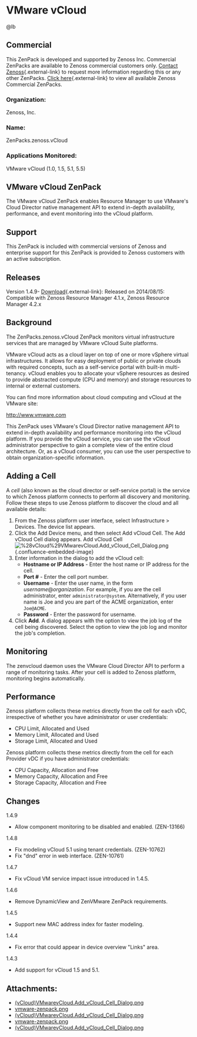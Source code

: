 # VMware vCloud

@lb[](img/zenpack-vmware-zenpack.png)

## Commercial

This ZenPack is developed and supported by Zenoss Inc. Commercial
ZenPacks are available to Zenoss commercial customers only. [Contact Zenoss](https://tryit.zenoss.com/zenpack-contact){.external-link} to
request more information regarding this or any other ZenPacks. [Click here](https://zenoss.com/product/zenpacks?f%5B0%5D=im_field_zenpack_category:1046){.external-link} to
view all available Zenoss Commercial ZenPacks.

### Organization:

Zenoss, Inc.

### Name:

ZenPacks.zenoss.vCloud

### Applications Monitored:

VMware vCloud (1.0, 1.5, 5.1, 5.5)

## VMware vCloud ZenPack

The VMware vCloud ZenPack enables Resource Manager to use VMware's Cloud
Director native management API to extend in-depth availability,
performance, and event monitoring into the vCloud platform.

## Support

This ZenPack is included with commercial versions of Zenoss and
enterprise support for this ZenPack is provided to Zenoss customers with
an active subscription.

## Releases

Version 1.4.9- [Download](https://zenoss.leapfile.net/){.external-link}:   Released on 2014/08/15:   Compatible with Zenoss Resource Manager 4.1.x, Zenoss Resource
    Manager 4.2.x

## Background

The ZenPacks.zenoss.vCloud ZenPack monitors virtual infrastructure
services that are managed by VMware vCloud Suite platforms.

VMware vCloud acts as a cloud layer on top of one or more vSphere
virtual infrastructures. It allows for easy deployment of public or
private clouds with required concepts, such as a self-service portal
with built-in multi-tenancy. vCloud enables you to allocate your vSphere
resources as desired to provide abstracted compute (CPU and memory) and
storage resources to internal or external customers.

You can find more information about cloud computing and vCloud at the
VMware site:

<http://www.vmware.com>

This ZenPack uses VMware's Cloud Director native management API to
extend in-depth availability and performance monitoring into the vCloud
platform. If you provide the vCloud service, you can use the vCloud
administrator perspective to gain a complete view of the entire cloud
architecture. Or, as a vCloud consumer, you can use the user perspective
to obtain organization-specific information.

## Adding a Cell

A *cell* (also known as the cloud director or self-service portal) is
the service to which Zenoss platform connects to perform all discovery
and monitoring. Follow these steps to use Zenoss platform to discover
the cloud and all available details:

1.  From the Zenoss platform user interface, select Infrastructure &gt;
    Devices. The device list appears.
2.  Click the Add Device menu, and then select Add vCloud Cell. The Add
    vCloud Cell dialog appears. Add vCloud Cell ![](plugins/servlet/confluence/placeholder/unknown-attachment "%28vCloud%29VMwarevCloud.Add_vCloud_Cell_Dialog.png"){.confluence-embedded-image}
3.  Enter information in the dialog to add the vCloud cell:
    -   **Hostname or IP Address** - Enter the host name or IP address
        for the cell.
    -   **Port \#** - Enter the cell port number.
    -   **Username** - Enter the user name, in the form
        *username*@*organization*. For example, if you are the cell
        administrator, enter `administrator@system`. Alternatively, if
        you user name is Joe and you are part of the ACME organization,
        enter `Joe@ACME`.
    -   **Password** - Enter the password for username.
4.  Click **Add**. A dialog appears with the option to view the job log
    of the cell being discovered. Select the option to view the job log
    and monitor the job's completion.

## Monitoring

The zenvcloud daemon uses the VMware Cloud Director API to perform a
range of monitoring tasks. After your cell is added to Zenoss platform,
monitoring begins automatically.

## Performance

Zenoss platform collects these metrics directly from the cell for each
vDC, irrespective of whether you have administrator or user credentials:

-   CPU Limit, Allocated and Used
-   Memory Limit, Allocated and Used
-   Storage Limit, Allocated and Used

Zenoss platform collects these metrics directly from the cell for each
Provider vDC if you have administrator credentials:

-   CPU Capacity, Allocation and Free
-   Memory Capacity, Allocation and Free
-   Storage Capacity, Allocation and Free

## Changes

<dl markdown="1">
<dt markdown="1">
1.4.9
</dt>
</dl>

-   Allow component monitoring to be disabled and enabled. (ZEN-13166)

<dl markdown="1">
<dt markdown="1">
1.4.8
</dt>
</dl>

-   Fix modeling vCloud 5.1 using tenant credentials. (ZEN-10762)
-   Fix "dnd" error in web interface. (ZEN-10761)

<dl markdown="1">
<dt markdown="1">
1.4.7
</dt>
</dl>

-   Fix vCloud VM service impact issue introduced in 1.4.5.

<dl markdown="1">
<dt markdown="1">
1.4.6
</dt>
</dl>

-   Remove DynamicView and ZenVMware ZenPack requirements.

<dl markdown="1">
<dt markdown="1">
1.4.5
</dt>
</dl>

-   Support new MAC address index for faster modeling.

<dl markdown="1">
<dt markdown="1">
1.4.4
</dt>
</dl>

-   Fix error that could appear in device overview "Links" area.

<dl markdown="1">
<dt markdown="1">
1.4.3
</dt>
</dl>

-   Add support for vCloud 1.5 and 5.1.

## Attachments:

-   [(vCloud)VMwarevCloud.Add_vCloud_Cell_Dialog.png](img/zenpack-vmwarevcloud.add_vcloud_cell_dialog.png)
-   [vmware-zenpack.png](img/zenpack-vmware-zenpack.png)
-   [(vCloud)VMwarevCloud.Add_vCloud_Cell_Dialog.png](img/zenpack-vmwarevcloud.add_vcloud_cell_dialog.png)
-   [vmware-zenpack.png](img/zenpack-vmware-zenpack.png)
-   [(vCloud)VMwarevCloud.Add_vCloud_Cell_Dialog.png](img/zenpack-vmwarevcloud.add_vcloud_cell_dialog.png)

